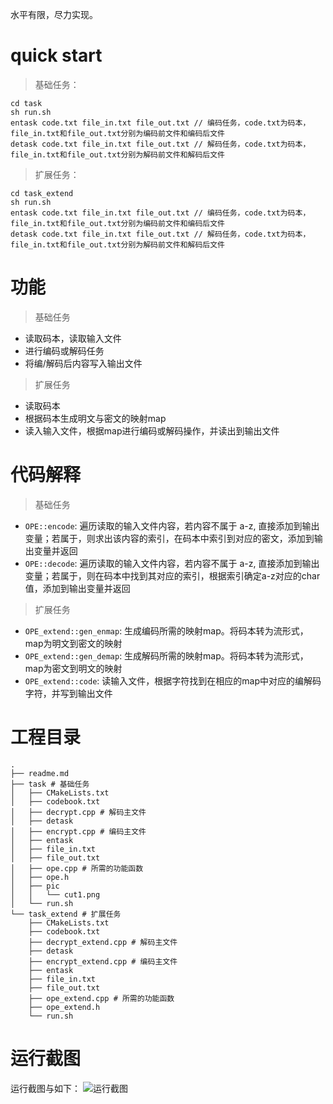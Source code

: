 水平有限，尽力实现。

# quick start
> 基础任务：
```
cd task
sh run.sh
entask code.txt file_in.txt file_out.txt // 编码任务，code.txt为码本，file_in.txt和file_out.txt分别为编码前文件和编码后文件
detask code.txt file_in.txt file_out.txt // 解码任务，code.txt为码本，file_in.txt和file_out.txt分别为解码前文件和解码后文件
```

> 扩展任务：
```
cd task_extend
sh run.sh
entask code.txt file_in.txt file_out.txt // 编码任务，code.txt为码本，file_in.txt和file_out.txt分别为编码前文件和编码后文件
detask code.txt file_in.txt file_out.txt // 解码任务，code.txt为码本，file_in.txt和file_out.txt分别为解码前文件和解码后文件
```

# 功能
> 基础任务
- 读取码本，读取输入文件
- 进行编码或解码任务
- 将编/解码后内容写入输出文件

> 扩展任务
- 读取码本
- 根据码本生成明文与密文的映射map
- 读入输入文件，根据map进行编码或解码操作，并读出到输出文件

# 代码解释
> 基础任务
- `OPE::encode`: 遍历读取的输入文件内容，若内容不属于 a-z, 直接添加到输出变量；若属于，则求出该内容的索引，在码本中索引到对应的密文，添加到输出变量并返回
- `OPE::decode`: 遍历读取的输入文件内容，若内容不属于 a-z, 直接添加到输出变量；若属于，则在码本中找到其对应的索引，根据索引确定a-z对应的char值，添加到输出变量并返回
> 扩展任务
- `OPE_extend::gen_enmap`: 生成编码所需的映射map。将码本转为流形式，map为明文到密文的映射
- `OPE_extend::gen_demap`: 生成解码所需的映射map。将码本转为流形式，map为密文到明文的映射
- `OPE_extend::code`: 读输入文件，根据字符找到在相应的map中对应的编解码字符，并写到输出文件


# 工程目录
```
.
├── readme.md
├── task # 基础任务
│   ├── CMakeLists.txt
│   ├── codebook.txt
│   ├── decrypt.cpp # 解码主文件
│   ├── detask
│   ├── encrypt.cpp # 编码主文件
│   ├── entask
│   ├── file_in.txt
│   ├── file_out.txt
│   ├── ope.cpp # 所需的功能函数
│   ├── ope.h
│   ├── pic
│   │   └── cut1.png
│   └── run.sh
└── task_extend # 扩展任务
    ├── CMakeLists.txt
    ├── codebook.txt
    ├── decrypt_extend.cpp # 解码主文件
    ├── detask
    ├── encrypt_extend.cpp # 编码主文件
    ├── entask
    ├── file_in.txt
    ├── file_out.txt
    ├── ope_extend.cpp # 所需的功能函数
    ├── ope_extend.h
    └── run.sh
```
# 运行截图
运行截图与如下： 
![运行截图](/task/pic/cut1.png)

